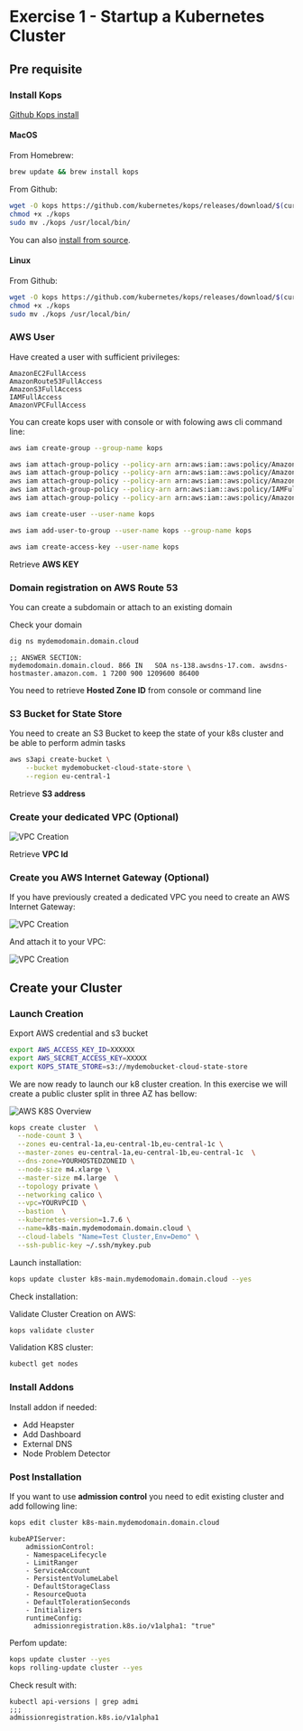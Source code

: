 # Exercise 1 - Startup a Kubernetes Cluster

## Pre requisite

### Install Kops

[Github Kops install](https://github.com/kubernetes/kops/blob/master/docs/install.md)

#### MacOS

From Homebrew:

```sh
brew update && brew install kops
```

From Github:

```sh
wget -O kops https://github.com/kubernetes/kops/releases/download/$(curl -s https://api.github.com/repos/kubernetes/kops/releases/latest | grep tag_name | cut -d '"' -f 4)/kops-darwin-amd64
chmod +x ./kops
sudo mv ./kops /usr/local/bin/
```

You can also [install from source](development/building.md).

#### Linux

From Github:

```sh
wget -O kops https://github.com/kubernetes/kops/releases/download/$(curl -s https://api.github.com/repos/kubernetes/kops/releases/latest | grep tag_name | cut -d '"' -f 4)/kops-linux-amd64
chmod +x ./kops
sudo mv ./kops /usr/local/bin/
```

### AWS User 

Have created a user with sufficient privileges:

```
AmazonEC2FullAccess
AmazonRoute53FullAccess
AmazonS3FullAccess
IAMFullAccess
AmazonVPCFullAccess
```
You can create kops user with console or with folowing aws cli command line:

```sh
aws iam create-group --group-name kops

aws iam attach-group-policy --policy-arn arn:aws:iam::aws:policy/AmazonEC2FullAccess --group-name kops
aws iam attach-group-policy --policy-arn arn:aws:iam::aws:policy/AmazonRoute53FullAccess --group-name kops
aws iam attach-group-policy --policy-arn arn:aws:iam::aws:policy/AmazonS3FullAccess --group-name kops
aws iam attach-group-policy --policy-arn arn:aws:iam::aws:policy/IAMFullAccess --group-name kops
aws iam attach-group-policy --policy-arn arn:aws:iam::aws:policy/AmazonVPCFullAccess --group-name kops

aws iam create-user --user-name kops

aws iam add-user-to-group --user-name kops --group-name kops

aws iam create-access-key --user-name kops
```

Retrieve **AWS KEY**

### Domain registration on AWS Route 53

You can create a subdomain or attach to an existing domain

Check your domain

```sh
dig ns mydemodomain.domain.cloud
```

```
;; ANSWER SECTION:
mydemodomain.domain.cloud. 866 IN	SOA ns-138.awsdns-17.com. awsdns-hostmaster.amazon.com. 1 7200 900 1209600 86400
```

You need to retrieve **Hosted Zone ID** from console or command line

### S3 Bucket for State Store

You need to create an S3 Bucket to keep the state of your k8s cluster and be able to perform admin tasks 

```sh
aws s3api create-bucket \
    --bucket mydemobucket-cloud-state-store \
    --region eu-central-1
```

Retrieve **S3 address**

### Create your dedicated VPC (Optional)

![VPC Creation](img/VPCdemo.png)

Retrieve **VPC Id**

### Create you AWS Internet Gateway (Optional)

If you have previously created a dedicated VPC you need to create an AWS Internet Gateway:

![VPC Creation](img/IGdemo.png)

And attach it to your VPC:

![VPC Creation](img/IGdemoattach.png)

## Create your Cluster

### Launch Creation

Export AWS credential and s3 bucket

```sh
export AWS_ACCESS_KEY_ID=XXXXXX
export AWS_SECRET_ACCESS_KEY=XXXXX
export KOPS_STATE_STORE=s3://mydemobucket-cloud-state-store
```

We are now ready to launch our k8 cluster creation. In this exercise we will create a public cluster split in three AZ has bellow:

![AWS K8S Overview](img/k8sdesign.png)

```sh
kops create cluster  \
  --node-count 3 \
  --zones eu-central-1a,eu-central-1b,eu-central-1c \
  --master-zones eu-central-1a,eu-central-1b,eu-central-1c  \
  --dns-zone=YOURHOSTEDZONEID \
  --node-size m4.xlarge \
  --master-size m4.large  \
  --topology private \
  --networking calico \
  --vpc=YOURVPCID \
  --bastion  \
  --kubernetes-version=1.7.6 \
  --name=k8s-main.mydemodomain.domain.cloud \
  --cloud-labels "Name=Test Cluster,Env=Demo" \
  --ssh-public-key ~/.ssh/mykey.pub
  ```

Launch installation:

```sh
kops update cluster k8s-main.mydemodomain.domain.cloud --yes
```

Check installation:

Validate Cluster Creation on AWS:

```sh
kops validate cluster
```

Validation K8S cluster:

```sh
kubectl get nodes
```

### Install Addons

Install addon if needed:

* Add Heapster
* Add Dashboard
* External DNS
* Node Problem Detector

### Post Installation

If you want to use **admission control** you need to edit existing cluster and add following line:

```sh
kops edit cluster k8s-main.mydemodomain.domain.cloud
```

```
kubeAPIServer:
    admissionControl:
    - NamespaceLifecycle
    - LimitRanger
    - ServiceAccount
    - PersistentVolumeLabel
    - DefaultStorageClass
    - ResourceQuota
    - DefaultTolerationSeconds
    - Initializers
    runtimeConfig:
      admissionregistration.k8s.io/v1alpha1: "true"
```

Perfom update:

```sh
kops update cluster --yes
kops rolling-update cluster --yes
```

Check result with:
```
kubectl api-versions | grep admi
;;; 
admissionregistration.k8s.io/v1alpha1
```